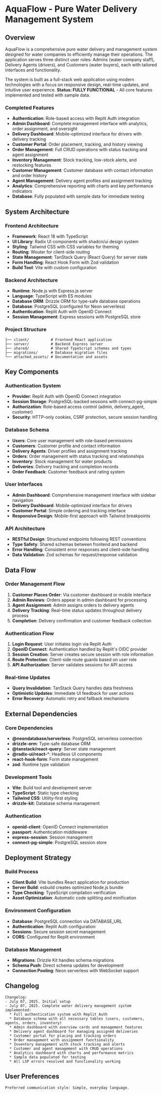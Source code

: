 # AquaFlow - Pure Water Delivery Management System

## Overview

AquaFlow is a comprehensive pure water delivery and management system designed for water companies to efficiently manage their operations. The application serves three distinct user roles: Admins (water company staff), Delivery Agents (drivers), and Customers (water buyers), each with tailored interfaces and functionality.

The system is built as a full-stack web application using modern technologies with a focus on responsive design, real-time updates, and intuitive user experience. **Status: FULLY FUNCTIONAL** - All core features implemented and tested with sample data.

### Completed Features
- **Authentication**: Role-based access with Replit Auth integration
- **Admin Dashboard**: Complete management interface with analytics, order assignment, and oversight
- **Delivery Dashboard**: Mobile-optimized interface for drivers with delivery tracking
- **Customer Portal**: Order placement, tracking, and history viewing
- **Order Management**: Full CRUD operations with status tracking and agent assignment
- **Inventory Management**: Stock tracking, low-stock alerts, and restocking features
- **Customer Management**: Customer database with contact information and order history
- **Agent Management**: Delivery agent profiles and assignment tracking
- **Analytics**: Comprehensive reporting with charts and key performance indicators
- **Database**: Fully populated with sample data for immediate testing

## System Architecture

### Frontend Architecture
- **Framework**: React 18 with TypeScript
- **UI Library**: Radix UI components with shadcn/ui design system
- **Styling**: Tailwind CSS with CSS variables for theming
- **Routing**: Wouter for client-side routing
- **State Management**: TanStack Query (React Query) for server state
- **Form Handling**: React Hook Form with Zod validation
- **Build Tool**: Vite with custom configuration

### Backend Architecture
- **Runtime**: Node.js with Express.js server
- **Language**: TypeScript with ES modules
- **Database ORM**: Drizzle ORM for type-safe database operations
- **Database**: PostgreSQL (configured for Neon serverless)
- **Authentication**: Replit Auth with OpenID Connect
- **Session Management**: Express sessions with PostgreSQL store

### Project Structure
```
├── client/          # Frontend React application
├── server/          # Backend Express server
├── shared/          # Shared TypeScript schemas and types
├── migrations/      # Database migration files
└── attached_assets/ # Documentation and assets
```

## Key Components

### Authentication System
- **Provider**: Replit Auth with OpenID Connect integration
- **Session Storage**: PostgreSQL-backed sessions with connect-pg-simple
- **Authorization**: Role-based access control (admin, delivery_agent, customer)
- **Security**: HTTP-only cookies, CSRF protection, secure session handling

### Database Schema
- **Users**: Core user management with role-based permissions
- **Customers**: Customer profile and contact information
- **Delivery Agents**: Driver profiles and assignment tracking
- **Orders**: Order management with status tracking and relationships
- **Inventory**: Stock management for water products
- **Deliveries**: Delivery tracking and completion records
- **Order Feedback**: Customer feedback and rating system

### User Interfaces
- **Admin Dashboard**: Comprehensive management interface with sidebar navigation
- **Delivery Dashboard**: Mobile-optimized interface for drivers
- **Customer Portal**: Simple ordering and tracking interface
- **Responsive Design**: Mobile-first approach with Tailwind breakpoints

### API Architecture
- **RESTful Design**: Structured endpoints following REST conventions
- **Type Safety**: Shared schemas between frontend and backend
- **Error Handling**: Consistent error responses and client-side handling
- **Data Validation**: Zod schemas for request/response validation

## Data Flow

### Order Management Flow
1. **Customer Places Order**: Via customer dashboard or mobile interface
2. **Admin Reviews**: Orders appear in admin dashboard for processing
3. **Agent Assignment**: Admin assigns orders to delivery agents
4. **Delivery Tracking**: Real-time status updates throughout delivery process
5. **Completion**: Delivery confirmation and customer feedback collection

### Authentication Flow
1. **Login Request**: User initiates login via Replit Auth
2. **OpenID Connect**: Authentication handled by Replit's OIDC provider
3. **Session Creation**: Server creates secure session with role information
4. **Route Protection**: Client-side route guards based on user role
5. **API Authorization**: Server validates sessions for API access

### Real-time Updates
- **Query Invalidation**: TanStack Query handles data freshness
- **Optimistic Updates**: Immediate UI feedback for user actions
- **Error Recovery**: Automatic retry and fallback mechanisms

## External Dependencies

### Core Dependencies
- **@neondatabase/serverless**: PostgreSQL serverless connection
- **drizzle-orm**: Type-safe database ORM
- **@tanstack/react-query**: Server state management
- **@radix-ui/react-***: Headless UI components
- **react-hook-form**: Form state management
- **zod**: Runtime type validation

### Development Tools
- **Vite**: Build tool and development server
- **TypeScript**: Static type checking
- **Tailwind CSS**: Utility-first styling
- **drizzle-kit**: Database schema management

### Authentication
- **openid-client**: OpenID Connect implementation
- **passport**: Authentication middleware
- **express-session**: Session management
- **connect-pg-simple**: PostgreSQL session store

## Deployment Strategy

### Build Process
- **Client Build**: Vite bundles React application for production
- **Server Build**: esbuild creates optimized Node.js bundle
- **Type Checking**: TypeScript compilation verification
- **Asset Optimization**: Automatic code splitting and minification

### Environment Configuration
- **Database**: PostgreSQL connection via DATABASE_URL
- **Authentication**: Replit Auth configuration
- **Sessions**: Secure session secret management
- **CORS**: Configured for Replit environment

### Database Management
- **Migrations**: Drizzle Kit handles schema migrations
- **Schema Push**: Direct schema updates for development
- **Connection Pooling**: Neon serverless with WebSocket support

## Changelog

```
Changelog:
- July 07, 2025. Initial setup
- July 07, 2025. Complete water delivery management system implemented:
  * Full authentication system with Replit Auth
  * Database schema with all necessary tables (users, customers, agents, orders, inventory)
  * Admin dashboard with overview cards and management features
  * Delivery agent dashboard for managing assigned deliveries
  * Customer portal for placing and tracking orders
  * Order management with assignment functionality
  * Inventory management with stock tracking and alerts
  * Customer and agent management with CRUD operations
  * Analytics dashboard with charts and performance metrics
  * Sample data populated for testing
  * All LSP errors resolved and functionality working
```

## User Preferences

```
Preferred communication style: Simple, everyday language.
```
